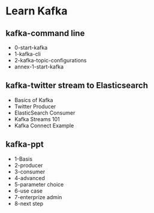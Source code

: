 # Learn Kafka 


## kafka-command line
- 0-start-kafka
- 1-kafka-cli
- 2-kafka-topic-configurations
- annex-1-start-kafka

## kafka-twitter stream to Elasticsearch
- Basics of Kafka
- Twitter Producer
- ElasticSearch Consumer
- Kafka Streams 101
- Kafka Connect Example

## kafka-ppt
- 1-Basis
- 2-producer
- 3-consumer
- 4-advanced
- 5-parameter choice
- 6-use case
- 7-enterprize admin
- 8-next step
